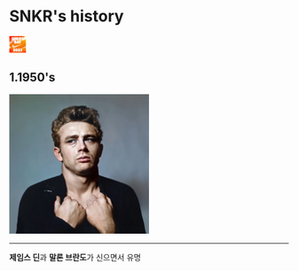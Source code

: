 # SNKR's history
<img src="snkrs-day-64eda8f3cb3e5.png" width="30" height="10%">

## 1.1950's
<img src="jd.webp" width="50%" height="10%">

---
**제임스 딘**과 **말론 브란도**가 신으면서 유명
